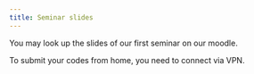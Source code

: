 ```yaml
---
title: Seminar slides
---
```


You may look up the slides of our first seminar on our moodle. 

To submit your codes from home, you need to connect via VPN. 
